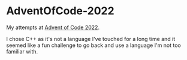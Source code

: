 # AdventOfCode-2022

My attempts at [Advent of Code 2022](https://adventofcode.com/). 


I chose C++ as it's not a language I've touched for a long time and it seemed like a fun challenge to go back and use a language I'm not too familiar with. 
